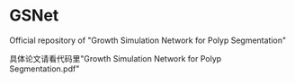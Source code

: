 # GSNet
Official repository of "Growth Simulation Network for Polyp Segmentation"

具体论文请看代码里"Growth Simulation Network for Polyp Segmentation.pdf"
